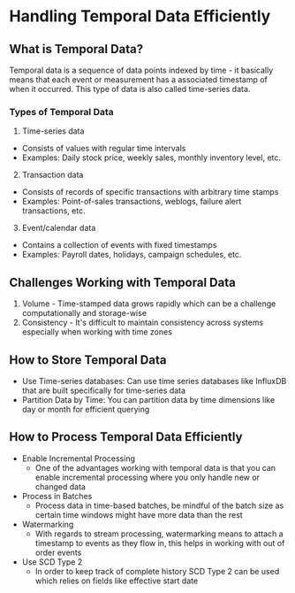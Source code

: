 # **Handling Temporal Data Efficiently**

## What is Temporal Data?
Temporal data is a sequence of data points indexed by time - it basically means that each event or measurement has a associated timestamp of when it occurred. This type of data is also called time-series data.

### Types of Temporal Data
1. Time-series data
  - Consists of values with regular time intervals
  - Examples: Daily stock price, weekly sales, monthly inventory level, etc.

2. Transaction data
  - Consists of records of specific transactions with arbitrary time stamps
  - Examples: Point-of-sales transactions, weblogs, failure alert transactions, etc.

3. Event/calendar data
- Contains a collection of events with fixed timestamps
- Examples: Payroll dates, holidays, campaign schedules, etc.


## Challenges Working with Temporal Data
1. Volume - Time-stamped data grows rapidly which can be a challenge computationally and storage-wise
2. Consistency - It's difficult to maintain consistency across systems especially when working with time zones

## How to Store Temporal Data
- Use Time-series databases: Can use time series databases like InfluxDB that are built specifically for time-series data
- Partition Data by Time: You can partition data by time dimensions like day or month for efficient querying

## How to Process Temporal Data Efficiently
- Enable Incremental Processing
  - One of the advantages working with temporal data is that you can enable incremental processing where you only handle new or changed data
- Process in Batches
  - Process data in time-based batches, be mindful of the batch size as certain time windows might have more data than the rest
- Watermarking
  - With regards to stream processing, watermarking means to attach a timestamp to events as they flow in, this helps in working with out of order events
- Use SCD Type 2
  - In order to keep track of complete history SCD Type 2 can be used which relies on fields like effective start date      
